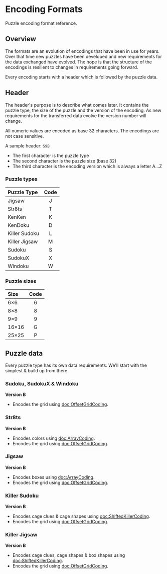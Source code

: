 # Encoding Formats

Puzzle encoding format reference.

## Overview

The formats are an evolution of encodings that have been in use for years. Over that time new puzzles have been developed and new requirements
for the data exchanged have evolved. The hope is that the structure of the encodings is resilient to changes in requirements going forward.

Every encoding starts with a header which is followed by the puzzle data.

## Header

The header's purpose is to describe what comes later. It contains the puzzle type, the size of the puzzle and the version of the encoding.
As new requirements for the transferred data evolve the version number will change.

All numeric values are encoded as base 32 characters. The encodings are not case sensitive.

A sample header: `S9B`
- The first character is the puzzle type
- The second character is the puzzle size (base 32)
- The third character is the encoding version which is always a letter A...Z

### Puzzle types

Puzzle Type   | Code
:----------   | :----:
Jigsaw        |   J
Str8ts        |   T
KenKen        |   K
KenDoku       |   D
Killer Sudoku |   L
Killer Jigsaw |   M
Sudoku        |   S
SudokuX       |   X
Windoku       |   W

### Puzzle sizes

Size  | Code
:---  | :----:
6×6   |   6
8×8   |   8
9×9   |   9
16×16 |   G
25×25 |   P

## Puzzle data

Every puzzle type has its own data requirements. We'll start with the simplest & build up from there.

### Sudoku, SudokuX & Windoku

**Version B**

- Encodes the grid using <doc:OffsetGridCoding>.

### Str8ts

**Version B**

- Encodes colors using <doc:ArrayCoding>.
- Encodes the grid using <doc:OffsetGridCoding>.

### Jigsaw

**Version B**

- Encodes boxes using <doc:ArrayCoding>.
- Encodes the grid using <doc:OffsetGridCoding>.

### Killer Sudoku

**Version B**

- Encodes cage clues & cage shapes using <doc:ShiftedKillerCoding>.
- Encodes the grid using <doc:OffsetGridCoding>.

### Killer Jigsaw

**Version B**

- Encodes cage clues, cage shapes & box shapes using <doc:ShiftedKillerCoding>.
- Encodes the grid using <doc:OffsetGridCoding>.
